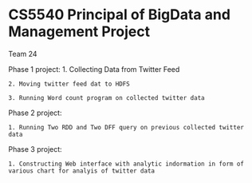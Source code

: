# CS5540 Principal of BigData and Management Project

Team 24

Phase 1 project:
    1. Collecting Data from Twitter Feed
    
    2. Moving twitter feed dat to HDFS
    
    3. Running Word count program on collected twitter data

Phase 2 project:

    1. Running Two RDD and Two DFF query on previous collected twitter data
    
Phase 3 project:

    1. Constructing Web interface with analytic indormation in form of various chart for analyis of twitter data
